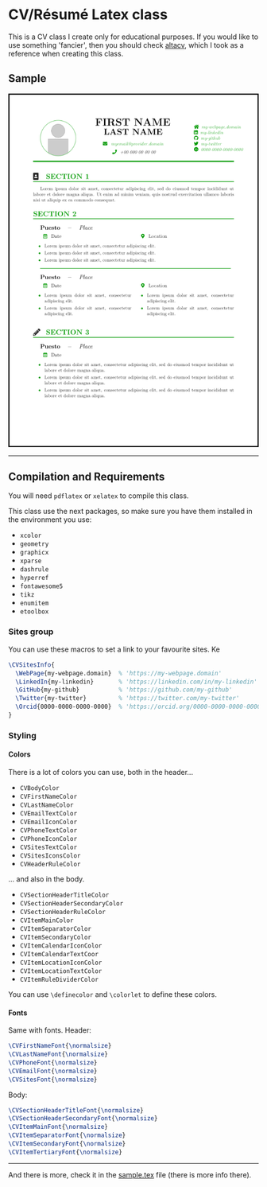 # CV/Résumé Latex class

This is a CV class I create only for educational purposes. If you would like to use something 'fancier', then you should check [altacv](https://github.com/liantze/AltaCV), which I took as a reference when creating this class.


## Sample

![Sample](sample.png)

---
## Compilation and Requirements

You will need `pdflatex` or `xelatex` to compile this class.

This class use the next packages, so make sure you have them installed in the environment you use:
- `xcolor`
- `geometry`
- `graphicx`
- `xparse`
- `dashrule`
- `hyperref`
- `fontawesome5`
- `tikz`
- `enumitem`
- `etoolbox`


### Sites group

You can use these macros to set a link to your favourite sites. Ke

```latex
\CVSitesInfo{
  \WebPage{my-webpage.domain}  % 'https://my-webpage.domain'
  \LinkedIn{my-linkedin}       % 'https://linkedin.com/in/my-linkedin'
  \GitHub{my-github}           % 'https://github.com/my-github'
  \Twitter{my-twitter}         % 'https://twitter.com/my-twitter'
  \Orcid{0000-0000-0000-0000}  % 'https://orcid.org/0000-0000-0000-0000'
}
```

### Styling

#### Colors

There is a lot of colors you can use, both in the header...

- `CVBodyColor`
- `CVFirstNameColor`
- `CVLastNameColor`
- `CVEmailTextColor`
- `CVEmailIconColor`
- `CVPhoneTextColor`
- `CVPhoneIconColor`
- `CVSitesTextColor`
- `CVSitesIconsColor`
- `CVHeaderRuleColor`

... and also in the body.

- `CVSectionHeaderTitleColor`
- `CVSectionHeaderSecondaryColor`
- `CVSectionHeaderRuleColor`
- `CVItemMainColor`
- `CVItemSeparatorColor`
- `CVItemSecondaryColor`
- `CVItemCalendarIconColor`
- `CVItemCalendarTextCoor`
- `CVItemLocationIconColor`
- `CVItemLocationTextColor`
- `CVItemRuleDividerColor`

You can use `\definecolor` and `\colorlet` to define these colors.

#### Fonts

Same with fonts. Header:
```latex
\CVFirstNameFont{\normalsize}
\CVLastNameFont{\normalsize}
\CVPhoneFont{\normalsize}
\CVEmailFont{\normalsize}
\CVSitesFont{\normalsize}
```

Body:
```latex
\CVSectionHeaderTitleFont{\normalsize}
\CVSectionHeaderSecondaryFont{\normalsize}
\CVItemMainFont{\normalsize}
\CVItemSeparatorFont{\normalsize}
\CVItemSecondaryFont{\normalsize}
\CVItemTertiaryFont{\normalsize}
```

---

And there is more, check it in the [sample.tex](https://github.com/rodrigo-vb/cv-latex/blob/master/sample.tex) file (there is more info there).
